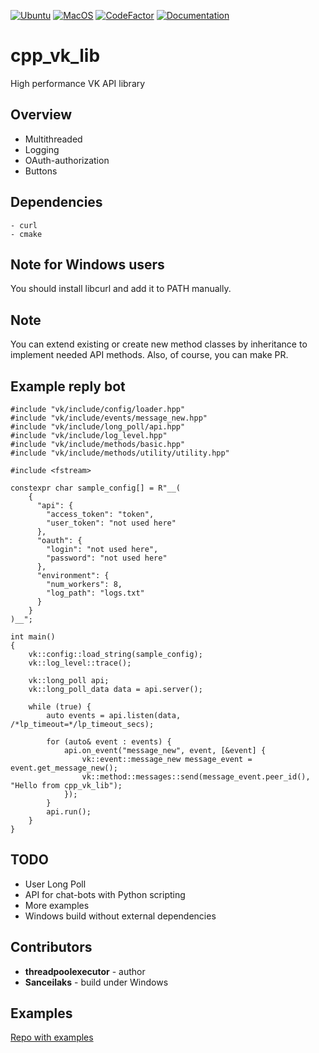 [![Ubuntu](https://github.com/threadpoolexecutor/cpp_vk_lib/workflows/Ubuntu/badge.svg)](https://github.com/threadpoolexecutor/cpp_vk_lib/actions?query=workflow%3AUbuntu)
[![MacOS](https://github.com/threadpoolexecutor/cpp_vk_lib/workflows/MacOS/badge.svg)](https://github.com/threadpoolexecutor/cpp_vk_lib/actions?query=workflow%3AMacOS)
[![CodeFactor](https://www.codefactor.io/repository/github/threadpoolexecutor/cpp_vk_lib/badge/main)](https://www.codefactor.io/repository/github/threadpoolexecutor/cpp_vk_lib/overview/main)
[![Documentation](https://img.shields.io/badge/docs-doxygen-blue.svg)](https://threadpoolexecutor.github.io/cpp_vk_lib/index.html)

# cpp_vk_lib
High performance VK API library

## Overview

* Multithreaded
* Logging
* OAuth-authorization
* Buttons

## Dependencies
	- curl
	- cmake

## Note for Windows users

You should install libcurl and add it to PATH manually.

## Note

You can extend existing or create new method classes by inheritance to implement needed API methods.
Also, of course, you can make PR.

## Example reply bot

```
#include "vk/include/config/loader.hpp"
#include "vk/include/events/message_new.hpp"
#include "vk/include/long_poll/api.hpp"
#include "vk/include/log_level.hpp"
#include "vk/include/methods/basic.hpp"
#include "vk/include/methods/utility/utility.hpp"

#include <fstream>

constexpr char sample_config[] = R"__(
    {
      "api": {
        "access_token": "token",
        "user_token": "not used here"
      },
      "oauth": {
        "login": "not used here",
        "password": "not used here"
      },
      "environment": {
        "num_workers": 8,
        "log_path": "logs.txt"
      }
    }
)__";

int main()
{
    vk::config::load_string(sample_config);
    vk::log_level::trace();

    vk::long_poll api;
    vk::long_poll_data data = api.server();
    
    while (true) {
        auto events = api.listen(data, /*lp_timeout=*/lp_timeout_secs);

        for (auto& event : events) {
            api.on_event("message_new", event, [&event] {
                vk::event::message_new message_event = event.get_message_new();
                vk::method::messages::send(message_event.peer_id(), "Hello from cpp_vk_lib");
            });
        }
        api.run();
    }
}

```

## TODO

* User Long Poll
* API for chat-bots with Python scripting
* More examples
* Windows build without external dependencies

## Contributors

* **threadpoolexecutor** - author
* **Sanceilaks** - build under Windows


## Examples

[Repo with examples](https://github.com/threadpoolexecutor/example_cpp_vk_bot)
